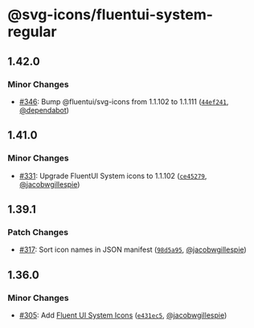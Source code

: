 # @svg-icons/fluentui-system-regular

## 1.42.0

### Minor Changes

- [#346](https://github.com/svg-icons/svg-icons/pull/346): Bump @fluentui/svg-icons from 1.1.102 to 1.1.111 ([`44ef241`](https://github.com/svg-icons/svg-icons/commit/44ef241bf93a0252de40b4b0d9f098be06a1f2ac), [@dependabot](https://github.com/apps/dependabot))

## 1.41.0

### Minor Changes

- [#331](https://github.com/svg-icons/svg-icons/pull/331): Upgrade FluentUI System icons to 1.1.102 ([`ce45279`](https://github.com/svg-icons/svg-icons/commit/ce45279d067837030b58f0179157bb504639942f), [@jacobwgillespie](https://github.com/jacobwgillespie))

## 1.39.1

### Patch Changes

- [#317](https://github.com/svg-icons/svg-icons/pull/317): Sort icon names in JSON manifest ([`98d5a95`](https://github.com/svg-icons/svg-icons/commit/98d5a952a2249024e378e0c7707428406d14bcd8), [@jacobwgillespie](https://github.com/jacobwgillespie))

## 1.36.0

### Minor Changes

- [#305](https://github.com/svg-icons/svg-icons/pull/305): Add [Fluent UI System Icons](https://github.com/microsoft/fluentui-system-icons) ([`e431ec5`](https://github.com/svg-icons/svg-icons/commit/e431ec516a3d30f1690a3a6c7b57959865ab4aac), [@jacobwgillespie](https://github.com/jacobwgillespie))
